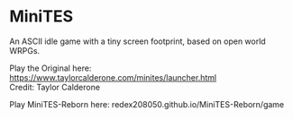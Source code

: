 # MiniTES
An ASCII idle game with a tiny screen footprint, based on open world WRPGs.

Play the Original here: https://www.taylorcalderone.com/minites/launcher.html	
Credit: Taylor Calderone

Play MiniTES-Reborn here: redex208050.github.io/MiniTES-Reborn/game
